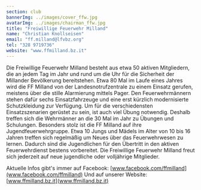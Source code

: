 ```yaml
---
section: club
bannerImg: ../images/cover_ffw.jpg
avatarImg: ../images/chairman_ffw.jpg
title: "Freiwillige Feuerwehr Milland"
name: "Christian Knollseisen"
email: "ff.milland@lfvbz.org"
tel: "328 9719736"
website: "www.ffmilland.bz.it"
---
```


Die Freiwillige Feuerwehr Milland besteht aus etwa 50 aktiven Mitgliedern, die an jedem Tag im Jahr und rund um die Uhr für die Sicherheit der Millander Bevölkerung bereitstehen. Etwa 80 Mal im Laufe eines Jahres wird die FF Milland von der Landesnotrufzentrale zu einem Einsatz gerufen, meistens über die stille Alarmierung mittels Pager. Den Feuerwehrmännern stehen dafür sechs Einsatzfahrzeuge und eine erst kürzlich modernisierte Schutzkleidung zur Verfügung. Um für die verschiedensten Einsatzszenarien gerüstet zu sein, ist auch viel Übung notwendig. Deshalb treffen sich die Wehrmänner an die 30 Mal im Jahr zu Übungen und Schulungen. Besonders stolz ist die FF Milland auf ihre Jugendfeuerwehrgruppe. Etwa 10 Jungs und Mädels im Alter von 10 bis 16 Jahren treffen sich regelmäßig um Neues über das Feuerwehrwesen zu lernen. Dadurch sind die Jugendlichen für den Übertritt in den aktiven Feuerwehrdienst bestens vorbereitet. Die Freiwillige Feuerwehr Milland freut sich jederzeit auf neue jugendliche oder volljährige Mitglieder.

Aktuelle Infos gibt's immer auf Facebook: [www.facebook.com/ffmilland](www.facebook.com/ffmilland)
Und auf unserer Website: [www.ffmilland.bz.it](www.ffmilland.bz.it)